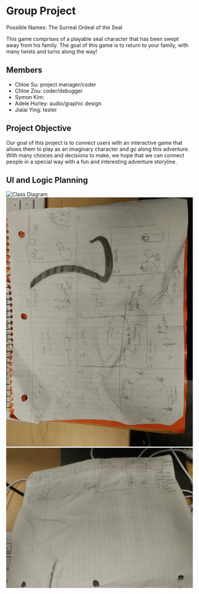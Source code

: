 # Group Project
Possible Names:
The Surreal Ordeal of the Seal

This game comprises of a playable seal character that has been swept away from his family. The goal of this game is to return to your family, with many twists and turns along the way!

## Members
* Chloe Su: project manager/coder
* Chloe Zou: coder/debugger
* Symon Kim: 
* Adele Hurley: audio/graphic design
* Jialai Ying: tester

## Project Objective
Our goal of this project is to connect users with an interactive game that allows them to play as an imaginary character and go along this adventure. With many choices and decisions to make, we hope that we can connect people in a special way with a fun and interesting adventure storyline.
## UI and Logic Planning
![Class Diagram](https://github.com/akiaxin/ProgrammingProject/blob/main/images/Class%20Diagram%20Thingy.png?raw=true)
![GUI](https://github.com/akiaxin/ProgrammingProject/blob/main/images/IMG_20240221_113603.jpg)
![GUI continued](https://github.com/akiaxin/ProgrammingProject/blob/main/images/IMG_20240221_113610.jpg)

